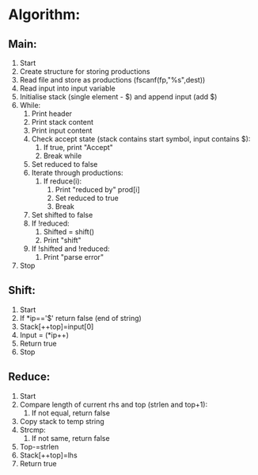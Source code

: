 # Algorithm:

## Main:

1. Start
2. Create structure for storing productions
3. Read file and store as productions (fscanf(fp,"%s",dest))
4. Read input into input variable
5. Initialise stack (single element - $) and append input (add $)
6. While:
   1. Print header
   2. Print stack content
   3. Print input content
   4. Check accept state (stack contains start symbol, input contains $):
      1. If true, print "Accept"
      2. Break while
   5. Set reduced to false
   6. Iterate through productions:
      1. If reduce(i):
         1. Print "reduced by" prod[i]
         2. Set reduced to true
         3. Break
   7. Set shifted to false
   8. If !reduced:
      1. Shifted = shift()
      2. Print "shift"
   9. If !shifted and !reduced:
      1. Print "parse error"
7. Stop

## Shift:

1. Start
2. If \*ip=='$' return false (end of string)
3. Stack[++top]=input[0]
4. Input = (\*ip++)
5. Return true
6. Stop

## Reduce:

1. Start
2. Compare length of current rhs and top (strlen and top+1):
   1. If not equal, return false
3. Copy stack to temp string
4. Strcmp:
   1. If not same, return false
5. Top-=strlen
6. Stack[++top]=lhs
7. Return true
